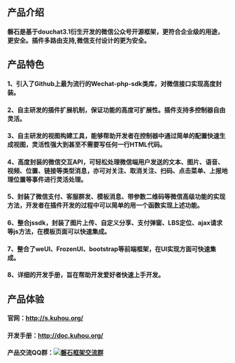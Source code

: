﻿## 产品介绍

#### 磐石是基于douchat3.1衍生开发的微信公众号开源框架，更符合企业级的用途，更安全。插件多路由支持,微信支付设计的更为安全。

## 产品特色

#### 1、引入了Github上最为流行的Wechat-php-sdk类库，对微信接口实现高度封装。
#### 2、自主研发的插件扩展机制，保证功能的高度可扩展性。插件支持多控制器自由灵活。
#### 3、自主研发的视图构建工具，能够帮助开发者在控制器中通过简单的配置快速生成视图，灵活性强大到甚至不需要写任何一行HTML代码。
#### 4、高度封装的微信交互API，可轻松处理微信端用户发送的文本、图片、语音、视频、位置、链接等类型消息，亦可对关注、取消关注、扫码、点击菜单、上报地理位置等事件进行灵活处理。
#### 5、封装了微信支付、客服群发、模板消息、带参数二维码等微信高级功能的实现方法，开发者在插件开发的过程中可以简单的用一个函数实现上述功能。
#### 6、整合jssdk，封装了图片上传、自定义分享、支付弹窗、LBS定位、ajax请求等js方法，在模板页面可以快速集成。
#### 7、整合了weUI、FrozenUI、bootstrap等前端框架，在UI实现方面可快速集成。
#### 8、详细的开发手册，旨在帮助开发爱好者快速上手开发。

## 产品体验

#### 官网：<a href="http://s.kuhou.org/" target="_blank">http://s.kuhou.org/</a>
#### 开发手册：<a href="http://doc.kuhou.org/" target="_blank">http://doc.kuhou.org/</a>
#### 产品交流QQ群：<a target="_blank" href="//shang.qq.com/wpa/qunwpa?idkey=cce44abab355207207ccf62f4f86b95b6fd7d386b258f9454ba9dd99b072ec78"><img border="0" src="//pub.idqqimg.com/wpa/images/group.png" alt="磐石框架交流群" title="磐石框架交流群"></a>